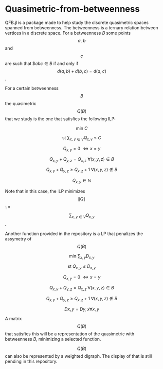 # Quasimetric-from-betweenness
QFB.jl is a package made to help study the discrete quasimetric spaces spanned from betweenness. The betweenness is a ternary relation between vertices in a discrete space. For a betweenness $B$ some points $$a, \ b$$ and $$c$$ are such that $$abc \in B$ if and only if $$d(a,b) + d(b,c) = d(a,c)$$.

For a certain betweenness $$B$$ the quasimetric $$Q(B)$$ that we study is the one that satisfies the following ILP:

$$\text{min } C$$

$$\text{st } \sum_{x, \ y \in V} Q_{x,y} \leq C$$

$$Q_{x, y} = 0 \ \iff x = y$$

$$Q_{x, y} + Q_{y, z} = Q_{x, z} \ \forall (x,y,z) \in B $$

$$Q_{x, y} + Q_{y, z} \geq Q_{x, z} + 1 \ \forall (x,y,z) \notin B $$ 

$$Q_{x,y} \in \mathbb{N}$$

Note that in this case, the ILP minimizes $$\lVert Q \rVert$$ <sub>1</sub> = $$\sum_{x,\ y \in V } Q_{x,y}$$.

Another function provided in the repository is a LP that penalizes the assymetry of $$Q(B)$$

$$\text{min }\sum_{x,y}D_{x,y}$$

$$\text{st } Q_{x,y} \leq D_{x,y}$$

$$Q_{x, y} = 0 \ \iff x = y$$

$$Q_{x, y} + Q_{y, z} = Q_{x, z} \ \forall (x,y,z) \in B $$

$$Q_{x, y} + Q_{y, z} \geq Q_{x, z} + 1 \ \forall (x,y,z) \notin B $$ 

$$D{x,y} = D{y,x} \forall x, y$$

A matrix $$Q(B)$$ that satisfies this will be a representation of the quasimetric with betweenness $B$, minimizing a selected function.

$$Q(B)$$ can also be represented by a weighted digraph. The display of that is still pending in this repository.